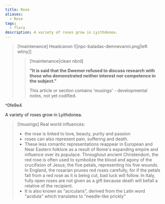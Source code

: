```yaml
---
title: Rose
aliases:
  - Rose
tags:
  - flora
description: A variety of roses grow in Lyithdonea.
---
```


> [!maintenance] Headcanon
> ![[npc-baladas-demnevanni.png|left wtiny]]
> 
> > [!maintenance|clean nbrd]
> > 
> > **"It is said that the Dwemer refused to discuss research with those who demonstrated neither interest nor competence in the subject."**
> > 
> > This article or section contains 'musings' - developmental notes, not yet codified.

^0fe9e4

A variety of roses grow in Lyithdonea.

> [!musings]
> Real world influences:
> * the rose is linked to love, beauty, purity and passion
> * roses can also represent pain, suffering and death.
> * These less romantic representations reappear in European and Near Eastern folklore as a result of Rome's expanding empire and influence over its populace. Throughout ancient Christendom, the red rose is often used to symbolize the blood and agony of the crucifixion of Jesus; the five petals, representing his five wounds. In England, the rosarian prunes red roses carefully, for if the petals fall from a red rose as it is being cut, bad luck will follow. In Italy, fully open roses are not given as a gift because death will befall a relative of the recipient.
> * It is also known as "acicularis", derived from the Latin word "acidula" which translates to "needle-like prickly"